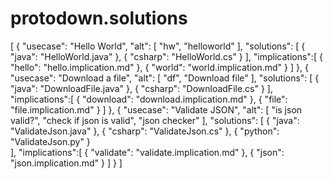 # protodown.solutions
[
    {
        "usecase": "Hello World",
        "alt": [ "hw", "helloworld" ],
        "solutions": [
            { "java": "HelloWorld.java" },
            { "csharp": "HelloWorld.cs" }
        ],
        "implications":[
            { "hello": "hello.implication.md" },
            { "world": "world.implication.md" }
        ]
    },
    {
        "usecase": "Download a file",
        "alt": [ "df", "Download file" ],
        "solutions": [
            { "java": "DownloadFile.java" },
            { "csharp": "DownloadFile.cs" }
        ],
        "implications":[
            { "download": "download.implication.md" },
            { "file": "file.implication.md" }
        ]
    },
    {
        "usecase": "Validate JSON",
        "alt": [ "is json valid?", "check if json is valid", "json checker" ],
        "solutions": [
            { "java": "ValidateJson.java" },
            { "csharp": "ValidateJson.cs" },
            { "python": "ValidateJson.py" }  
        ],
        "implications":[
            { "validate": "validate.implication.md" },
            { "json": "json.implication.md" }
        ]
    }
]
